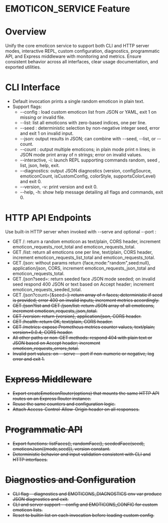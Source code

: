 # EMOTICON_SERVICE Feature

# Overview
Unify the core emoticon service to support both CLI and HTTP server modes, interactive REPL, custom configuration, diagnostics, programmatic API, and Express middleware with monitoring and metrics. Ensure consistent behavior across all interfaces, clear usage documentation, and exported utilities.

# CLI Interface
- Default invocation prints a single random emoticon in plain text.
- Support flags:
  - --config <path>: load custom emoticon list from JSON or YAML, exit 1 on missing or invalid file.
  - --list: list all emoticons with zero-based indices, one per line.
  - --seed <n>: deterministic selection by non-negative integer seed, error and exit 1 on invalid input.
  - --json: output results in JSON; can combine with --seed, --list, or --count.
  - --count <n>: output multiple emoticons; in plain mode print n lines; in JSON mode print array of n strings; error on invalid values.
  - --interactive, -i: launch REPL supporting commands random, seed <n>, list, json, help, exit.
  - --diagnostics: output JSON diagnostics (version, configSource, emoticonCount, isCustomConfig, colorStyle, supportsColorLevel) and exit 0.
  - --version, -v: print version and exit 0.
  - --help, -h: show help message detailing all flags and commands, exit 0.

# HTTP API Endpoints
Use built-in HTTP server when invoked with --serve and optional --port <n>:
- GET /: return a random emoticon as text/plain, CORS header, increment emoticon_requests_root_total and emoticon_requests_total.
- GET /list: return all emoticons one per line, text/plain, CORS header, increment emoticon_requests_list_total and emoticon_requests_total.
- GET /json: without params return {face,mode:"random",seed:null}, application/json, CORS, increment emoticon_requests_json_total and emoticon_requests_total.
- GET /json?seed=<n>: return seeded face JSON mode seeded; on invalid seed respond 400 JSON or text based on Accept header; increment emoticon_requests_seeded_total.
- GET /json?count=<n>[&seed=<s>]: return array of n faces; deterministic if seed is provided; error 400 on invalid inputs; increment metrics accordingly.
- GET /json?list and GET /json/list: return JSON array of all emoticons, increment emoticon_requests_json_total.
- GET /version: return {version}, application/json, CORS header.
- GET /health: return OK, text/plain, CORS header.
- GET /metrics: expose Prometheus metrics counter values, text/plain; version=0.0.4; CORS header.
- All other paths or non-GET methods: respond 404 with plain text or JSON based on Accept header; increment emoticon_requests_errors_total.
- Invalid port values: on --serve --port <value> if non-numeric or negative, log error and exit 1.

# Express Middleware
- Export createEmoticonRouter(options) that mounts the same HTTP API routes on an Express Router instance.
- Reuse the same counters and configuration logic.
- Attach Access-Control-Allow-Origin header on all responses.

# Programmatic API
- Export functions: listFaces(), randomFace(), seededFace(seed), emoticonJson({mode,seed}), version constant.
- Deterministic behavior and input validation consistent with CLI and HTTP interfaces.

# Diagnostics and Configuration
- CLI flag --diagnostics and EMOTICONS_DIAGNOSTICS env var produce JSON diagnostics and exit.
- CLI and server support --config <path> and EMOTICONS_CONFIG for custom emoticon lists.
- Reset to builtin list on each invocation before loading custom config.
